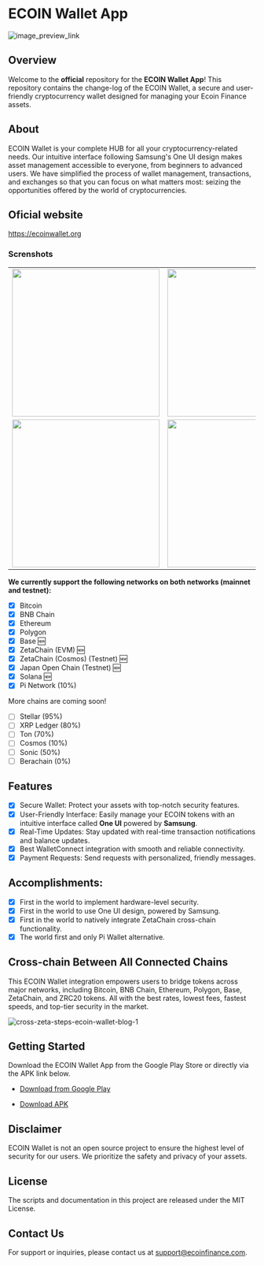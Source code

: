 # ECOIN Wallet App
![image_preview_link](https://github.com/ecoin-finance/ecoinwallet/assets/84532707/495e9f00-3af3-457f-8619-41f2a3b46dde)

## Overview
Welcome to the **official** repository for the **ECOIN Wallet App**! This repository contains the change-log of the ECOIN Wallet, a secure and user-friendly cryptocurrency wallet designed for managing your Ecoin Finance assets.

## About
ECOIN Wallet is your complete HUB for all your cryptocurrency-related needs. Our intuitive interface following Samsung's One UI design makes asset management accessible to everyone, from beginners to advanced users. We have simplified the process of wallet management, transactions, and exchanges so that you can focus on what matters most: seizing the opportunities offered by the world of cryptocurrencies.

## Oficial website
https://ecoinwallet.org

### Screnshots
<table>
<tr>
  <td><img src="https://github.com/user-attachments/assets/67d94c8e-bac1-4e6f-8d62-36254f2221fb" width="300" /></td>
  <td><img src="https://github.com/user-attachments/assets/fc1ad080-3d4b-48fe-be4f-29a8804eb7c6" width="300" /></td>
  <td><img src="https://github.com/user-attachments/assets/f5980479-b219-46dc-b8a3-ed65fedef1be" width="300" /></td>
  <td><img src="https://github.com/user-attachments/assets/98b74ff2-63e8-4721-bca6-bb8cf40fa243" width="300" /></td>
  <td><img src="https://github.com/user-attachments/assets/1e7101d6-05ca-45df-8ec6-bc195b20a735" width="300" /></td>
</tr>
<tr>
  <td><img src="https://github.com/user-attachments/assets/cb63fe39-dfd4-4efc-a718-091a30fbbd7d" width="300" /></td>
  <td><img src="https://github.com/user-attachments/assets/2c0c14fb-a78a-4a22-a903-e320f3d31e53" width="300" /></td>
  <td><img src="https://github.com/user-attachments/assets/f1a1c5f9-7a34-496d-827f-6e22d0e8ce0f" width="300" /></td>
  <td><img src="https://github.com/user-attachments/assets/b16b5250-02ad-4c4d-8f52-a345fb75783c" width="300" /></td>
  <td><img src="https://github.com/user-attachments/assets/0d210ae6-abfa-4d66-b165-b98e56cf6ef0" width="300" /></td>
</tr>
</table>



**We currently support the following networks on both networks (mainnet and testnet):**
- [x] Bitcoin
- [x] BNB Chain
- [x] Ethereum
- [x] Polygon
- [x] Base 🆕
- [x] ZetaChain (EVM) 🆕
- [x] ZetaChain (Cosmos) (Testnet)  🆕
- [x] Japan Open Chain (Testnet) 🆕
- [x] Solana 🆕
- [x] Pi Network (10%)

More chains are coming soon!
- [ ] Stellar (95%)
- [ ] XRP Ledger (80%)
- [ ] Ton (70%)
- [ ] Cosmos (10%)
- [ ] Sonic (50%)
- [ ] Berachain (0%)

## Features
- [x] Secure Wallet: Protect your assets with top-notch security features.
- [x] User-Friendly Interface: Easily manage your ECOIN tokens with an intuitive interface called **One UI** powered by **Samsung**.
- [x] Real-Time Updates: Stay updated with real-time transaction notifications and balance updates.
- [x] Best WalletConnect integration with smooth and reliable connectivity.
- [x] Payment Requests: Send requests with personalized, friendly messages.

## Accomplishments:
- [x] First in the world to implement hardware-level security.
- [x] First in the world to use One UI design, powered by Samsung.
- [x] First in the world to natively integrate ZetaChain cross-chain functionality.
- [x] The world first and only Pi Wallet alternative.

## Cross-chain Between All Connected Chains
This ECOIN Wallet integration empowers users to bridge tokens across major networks, including Bitcoin, BNB Chain, Ethereum, Polygon, Base, ZetaChain, and ZRC20 tokens.
All with the best rates, lowest fees, fastest speeds, and top-tier security in the market.

![cross-zeta-steps-ecoin-wallet-blog-1](https://github.com/user-attachments/assets/d04864eb-d6c7-4574-b1c9-0caf46855cea)

## Getting Started
Download the ECOIN Wallet App from the Google Play Store or directly via the APK link below.

- [Download from Google Play](https://play.google.com/store/apps/details?id=org.ecoinwallet&referrer=utm_source%3Dwebs%26utm_medium%ecoinwallet-github)

- [Download APK ](https://github.com/ecoin-finance/ecoinwallet/releases)

## Disclaimer
ECOIN Wallet is not an open source project to ensure the highest level of security for our users. We prioritize the safety and privacy of your assets.

## License
The scripts and documentation in this project are released under the MIT License.

## Contact Us
For support or inquiries, please contact us at support@ecoinfinance.com.
